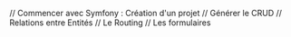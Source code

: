 // Commencer avec Symfony : Création d'un projet
// Générer le CRUD
// Relations entre Entités
// Le Routing
// Les formulaires
